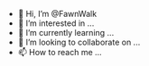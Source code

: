 - 👋 Hi, I’m @FawnWalk
- 👀 I’m interested in ...
- 🌱 I’m currently learning ...
- 💞️ I’m looking to collaborate on ...
- 📫 How to reach me ...

<!---
FawnWalk/FawnWalk is a ✨ special ✨ repository because its `README.md` (this file) appears on your GitHub profile.
You can click the Preview link to take a look at your changes.
--->
